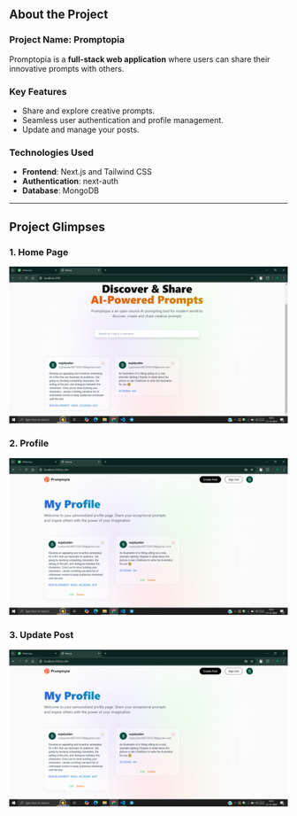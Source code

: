 ## About the Project

### Project Name: **Promptopia**

Promptopia is a **full-stack web application** where users can share their innovative prompts with others.

### **Key Features**
- Share and explore creative prompts.
- Seamless user authentication and profile management.
- Update and manage your posts.

### **Technologies Used**
- **Frontend**: Next.js and Tailwind CSS  
- **Authentication**: next-auth  
- **Database**: MongoDB  

---

## Project Glimpses

### 1. **Home Page**
![Home Page](https://raw.githubusercontent.com/sujalyadav7538/NEXT_PROMPTOPIA/main/public/glimpse/Screenshot%20(30).png)

### 2. **Profile**
![My Profile](https://raw.githubusercontent.com/sujalyadav7538/NEXT_PROMPTOPIA/main/public/glimpse/Screenshot%20(33).png)

### 3. **Update Post**
![Update Post](https://raw.githubusercontent.com/sujalyadav7538/NEXT_PROMPTOPIA/main/public/glimpse/Screenshot%20(33).png)
